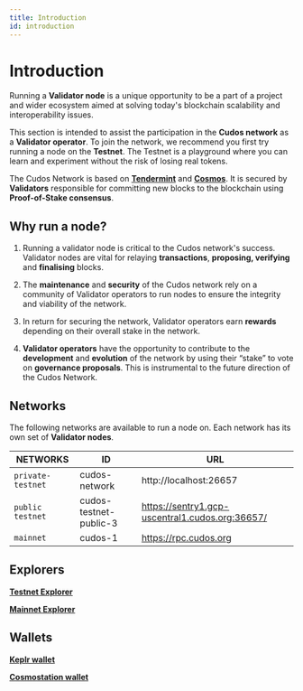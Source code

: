 ```yaml
---
title: Introduction
id: introduction
---
```


# Introduction

Running a **Validator node** is a unique opportunity to be a part of a project and wider ecosystem aimed at solving today's blockchain scalability and interoperability issues.

This section is intended to assist the participation in the **Cudos network** as a **Validator operator**. 
To join the network, we recommend you first try running a node on the **Testnet**. The Testnet is a playground where you can learn and experiment without the risk of losing real tokens.

The Cudos Network is based on [**Tendermint**](https://docs.tendermint.com/v0.34/introduction/what-is-tendermint.html) and [**Cosmos**](https://cosmos.network/). It is secured by **Validators** responsible for committing new blocks to the blockchain using **Proof-of-Stake consensus**.

## Why run a node?

1. Running a validator node is critical to the Cudos network's success. Validator nodes are vital for relaying **transactions**, **proposing, verifying** and **finalising** blocks. 

2. The **maintenance** and **security** of the Cudos network rely on a community of Validator operators to run nodes to ensure the integrity and viability of the network. 

3. In return for securing the network, Validator operators earn **rewards** depending on their overall stake in the network. 

4. **Validator operators** have the opportunity to contribute to the **development** and **evolution** of the network by using their “stake” to vote on **governance proposals**. This is instrumental to the future direction of the Cudos Network.

## Networks 

The following networks are available to run a node on. Each network has its own set of **Validator nodes**. 

NETWORKS|ID |URL
---|---- |----
`private-testnet`|cudos-network |http://localhost:26657
`public testnet`| cudos-testnet-public-3 |https://sentry1.gcp-uscentral1.cudos.org:36657/
`mainnet`| cudos-1     | https://rpc.cudos.org

## Explorers

[**Testnet Explorer**](https://explorer.testnet.cudos.org/)

[**Mainnet Explorer**](https://explorer.cudos.org/)

## Wallets 

[**Keplr wallet**](https://docs.cudos.org/docs/learn/concepts/wallets/keplr-create/)

[**Cosmostation wallet**](https://docs.cudos.org/docs/learn/concepts/wallets/cosmostation-create/) 
